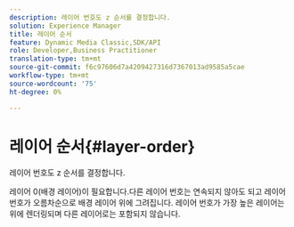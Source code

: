 ```yaml
---
description: 레이어 번호도 z 순서를 결정합니다.
solution: Experience Manager
title: 레이어 순서
feature: Dynamic Media Classic,SDK/API
role: Developer,Business Practitioner
translation-type: tm+mt
source-git-commit: f6c97606d7a4209427316d7367013ad9585a5cae
workflow-type: tm+mt
source-wordcount: '75'
ht-degree: 0%

---
```



# 레이어 순서{#layer-order}

레이어 번호도 z 순서를 결정합니다.

레이어 0(배경 레이어)이 필요합니다.다른 레이어 번호는 연속되지 않아도 되고 레이어 번호가 오름차순으로 배경 레이어 위에 그려집니다. 레이어 번호가 가장 높은 레이어는 위에 렌더링되며 다른 레이어로는 포함되지 않습니다.
